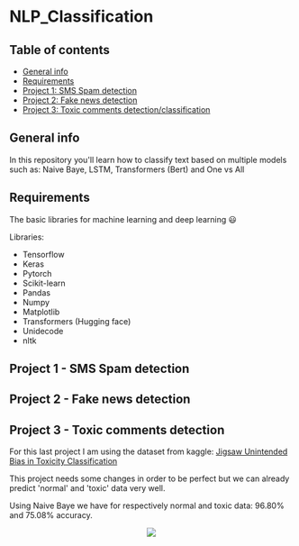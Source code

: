 # NLP_Classification

## Table of contents
* [General info](#general-info)
* [Requirements](#requirements)
* [Project 1: SMS Spam detection](#project-1---SMS-Spam-detection)
* [Project 2: Fake news detection](#Project-2---Fake-news-detection)
* [Project 3: Toxic comments detection/classification](#Project-3---Toxic-comments-detectionclassification)

## General info
In this repository you'll learn how to classify text based on multiple models such as: Naive Baye, LSTM, Transformers (Bert) and One vs All

## Requirements

The basic libraries for machine learning and deep learning 😃

Libraries:
* Tensorflow
* Keras
* Pytorch
* Scikit-learn
* Pandas
* Numpy
* Matplotlib
* Transformers (Hugging face)
* Unidecode
* nltk

## Project 1 - SMS Spam detection

## Project 2 - Fake news detection

## Project 3 - Toxic comments detection

For this last project I am using the dataset from kaggle: <a href='https://www.kaggle.com/c/jigsaw-unintended-bias-in-toxicity-classification'>Jigsaw Unintended Bias in Toxicity Classification</a>

This project needs some changes in order to be perfect but we can already predict 'normal' and 'toxic' data very well.

Using Naive Baye we have for respectively normal and toxic data: 96.80% and 75.08% accuracy.

<p align="center">
<img src="https://user-images.githubusercontent.com/65224852/150573359-655195b0-57a8-4c52-8d54-28edfaf0fce2.PNG">
</p>
